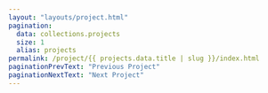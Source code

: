```yaml
---
layout: "layouts/project.html"
pagination:
  data: collections.projects
  size: 1
  alias: projects
permalink: /project/{{ projects.data.title | slug }}/index.html
paginationPrevText: "Previous Project"
paginationNextText: "Next Project"
---
```


